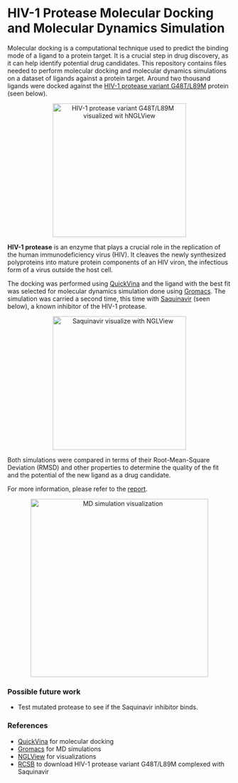 # HIV-1 Protease Molecular Docking and Molecular Dynamics Simulation

Molecular docking is a computational technique used to predict the binding mode of a ligand to a protein target.
It is a crucial step in drug discovery, as it can help identify potential drug candidates.
This repository contains files needed to perform molecular docking and molecular dynamics simulations on a dataset of ligands against a protein target.
Around two thousand ligands were docked against the [HIV-1 protease variant G48T/L89M](https://www.rcsb.org/structure/4qgi) protein (seen below).

<p align="center">
<img src="report/figures/hiv1_nglview.png" width="300" alt="HIV-1 protease variant G48T/L89M visualized wit hNGLView">
</p>

**HIV-1 protease** is an enzyme that plays a crucial role in the replication of the human immunodeficiency virus (HIV).
It cleaves the newly synthesized polyproteins into mature protein components of an HIV viron, the infectious form of a virus outside the host cell.

The docking was performed using [QuickVina](https://github.com/QVina) and the ligand with the best fit was selected for molecular dynamics simulation done using [Gromacs](https://github.com/gromacs).
The simulation was carried a second time, this time with [Saquinavir](https://en.wikipedia.org/wiki/Saquinavir) (seen below), a known inhibitor of the HIV-1 protease. 

<p align="center">
<img src="report/figures/saquinavir_nglview.png" width="300" alt="Saquinavir visualize with NGLView">
</p>

Both simulations were compared in terms of their Root-Mean-Square Deviation (RMSD) and other properties to determine the quality of the fit and the potential of the new ligand as a drug candidate.

For more information, please refer to the [report](report/report.pdf).

<p align="center">
<img src="report/figures/md.gif" width="400" alt="MD simulation visualization">
</p>

### Possible future work

- Test mutated protease to see if the Saquinavir inhibitor binds.
 
### References

- [QuickVina](https://github.com/QVina) for molecular docking
- [Gromacs](https://github.com/gromacs) for MD simulations
- [NGLView](https://github.com/nglviewer) for visualizations
- [RCSB](https://www.rcsb.org/structure/4qgi) to download HIV-1 protease variant G48T/L89M complexed with Saquinavir





